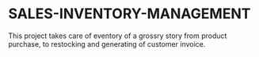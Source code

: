 # SALES-INVENTORY-MANAGEMENT
This project takes care of eventory of a grossry story
from product purchase, to restocking and generating of customer invoice.
